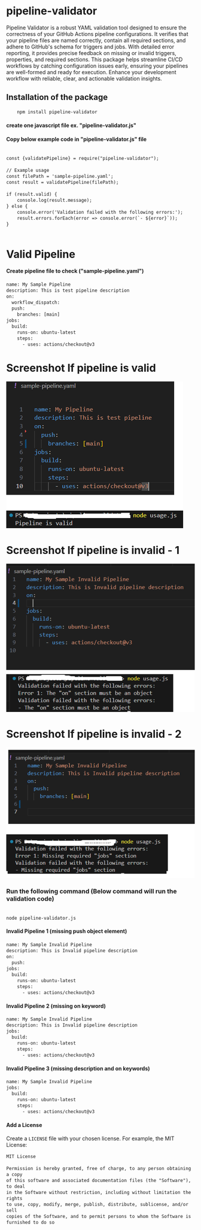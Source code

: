 
# pipeline-validator

Pipeline Validator is a robust YAML validation tool designed to ensure the correctness of your GitHub Actions pipeline configurations. It verifies that your pipeline files are named correctly, contain all required sections, and adhere to GitHub's schema for triggers and jobs. With detailed error reporting, it provides precise feedback on missing or invalid triggers, properties, and required sections. This package helps streamline CI/CD workflows by catching configuration issues early, ensuring your pipelines are well-formed and ready for execution. Enhance your development workflow with reliable, clear, and actionable validation insights.



## Installation of the package 

```bash
    npm install pipeline-validator
```

#### create one javascript file ex. "pipeline-validator.js"

#### Copy below example code in "pipeline-validator.js" file 

```plaintext
    
const {validatePipeline} = require("pipeline-validator");

// Example usage
const filePath = 'sample-pipeline.yaml';
const result = validatePipeline(filePath);

if (result.valid) {
    console.log(result.message);
} else {
    console.error('Validation failed with the following errors:');
    result.errors.forEach(error => console.error(`- ${error}`));
}


```


# Valid Pipeline 

#### Create pipeline file to check ("sample-pipeline.yaml")

```
name: My Sample Pipeline
description: This is test pipeline description 
on:
  workflow_dispatch:
  push:
    branches: [main]
jobs:
  build:
    runs-on: ubuntu-latest
    steps:
      - uses: actions/checkout@v3

```
# Screenshot If pipeline is valid 

![Correct Pipeline]( https://raw.githubusercontent.com/satmaramani/pipeline-validator/master/images/success1.png )


# Screenshot If pipeline is invalid - 1

![Wrong Pipeline]( https://raw.githubusercontent.com/satmaramani/pipeline-validator/master/images/fail1.png )

# Screenshot If pipeline is invalid - 2

![Wrong Pipeline]( https://raw.githubusercontent.com/satmaramani/pipeline-validator/master/images/fail2.png )


### Run the following command (Below command will run the validation code)

```plaintext

node pipeline-validator.js

```

#### Invalid Pipeline 1 (missing push object element)

```
name: My Sample Invalid Pipeline
description: This is Invalid pipeline description 
on:
  push:
jobs:
  build:
    runs-on: ubuntu-latest
    steps:
      - uses: actions/checkout@v3

```

#### Invalid Pipeline 2 (missing on keyword)

```
name: My Sample Invalid Pipeline
description: This is Invalid pipeline description 
jobs:
  build:
    runs-on: ubuntu-latest
    steps:
      - uses: actions/checkout@v3

```

#### Invalid Pipeline 3 (missing description and on keywords)

```
name: My Sample Invalid Pipeline
jobs:
  build:
    runs-on: ubuntu-latest
    steps:
      - uses: actions/checkout@v3

```

#### Add a License

Create a `LICENSE` file with your chosen license. For example, the MIT License:

```plaintext
MIT License

Permission is hereby granted, free of charge, to any person obtaining a copy
of this software and associated documentation files (the "Software"), to deal
in the Software without restriction, including without limitation the rights
to use, copy, modify, merge, publish, distribute, sublicense, and/or sell
copies of the Software, and to permit persons to whom the Software is
furnished to do so

